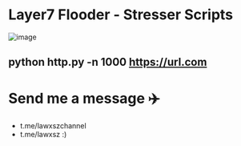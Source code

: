 # Layer7 Flooder - Stresser Scripts

![image](https://github.com/Lawxsz/Layer7-Flooder/assets/116668706/52847392-d87f-41a9-910e-ef0cdef40c1f)

## python http.py -n 1000 https://url.com

# Send me a message ✈️
- t.me/lawxszchannel
- t.me/lawxsz :)
